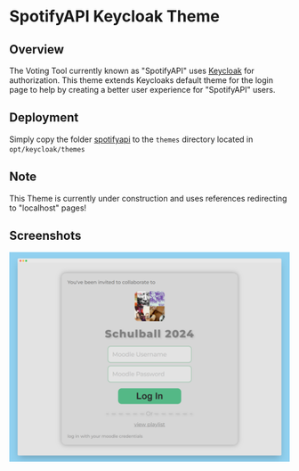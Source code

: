 # SpotifyAPI Keycloak Theme

## Overview
The Voting Tool currently known as "SpotifyAPI" uses [Keycloak](https://www.keycloak.org/) for authorization. This theme extends Keycloaks default theme for the login page to help by creating a better user experience for "SpotifyAPI" users.

## Deployment
Simply copy the folder [spotifyapi](spotifyapi) to the `themes` directory located in `opt/keycloak/themes`

## Note
This Theme is currently under construction and uses references redirecting to "localhost" pages!

## Screenshots
![Webpage Screenshot](./loginPage-example.png)

